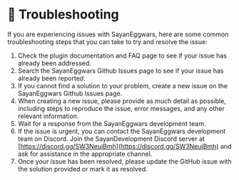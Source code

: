 # 🧯 Troubleshooting

If you are experiencing issues with SayanEggwars, here are some common troubleshooting steps that you can take to try and resolve the issue:

1. Check the plugin documentation and FAQ page to see if your issue has already been addressed.
2. Search the SayanEggwars Github Issues page to see if your issue has already been reported.
3. If you cannot find a solution to your problem, create a new issue on the SayanEggwars Github Issues page.
4. When creating a new issue, please provide as much detail as possible, including steps to reproduce the issue, error messages, and any other relevant information.
5. Wait for a response from the SayanEggwars development team.
6. If the issue is urgent, you can contact the SayanEggwars development team on Discord. Join the SayanDevelopment Discord server at [https://discord.gg/SW3NeujBmh](https://discord.gg/SW3NeujBmh) and ask for assistance in the appropriate channel.
7. Once your issue has been resolved, please update the GitHub issue with the solution provided or mark it as resolved.
